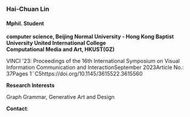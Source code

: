 ### Hai-Chuan Lin
#### Mphil. Student
**computer science, Beijing Normal University - Hong Kong Baptist University United International College**\
**Computational Media and Art, HKUST(GZ)**

VINCI '23: Proceedings of the 16th International Symposium on Visual Information Communication and InteractionSeptember 2023Article No.: 37Pages 1¨C5https://doi.org/10.1145/3615522.3615560

**Research Interests**

Graph Grammar, Generative Art and Design

**Contact**: 